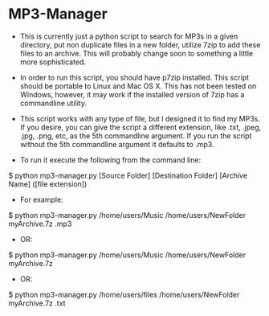 # MP3-Manager
* This is currently just a python script to search for MP3s in a given directory, put non duplicate files in a new folder, utilize 7zip to add these files to an archive. This will probably change soon to something a little more sophisticated.

* In order to run this script, you should have p7zip installed. This script should be portable to Linux and Mac OS X.  This has not been tested on Windows, however, it may work if the installed version of 7zip has a commandline utility.

* This script works with any type of file, but I designed it to find my MP3s.  If you desire, you can give the script a different extension, like .txt, .jpeg, .jpg, .png, etc, as the 5th commandline argument. If you run the script without the 5th commandline argument it defaults to .mp3.

* To run it execute the following from the command line:
  
$ python mp3-manager.py [Source Folder] [Destination Folder] [Archive Name] (\[file extension]\)

* For example:
  
$ python mp3-manager.py  /home/users/Music /home/users/NewFolder myArchive.7z .mp3

* OR:
  
$ python mp3-manager.py  /home/users/Music /home/users/NewFolder myArchive.7z 

* OR:
  
$ python mp3-manager.py  /home/users/files /home/users/NewFolder myArchive.7z .txt 
